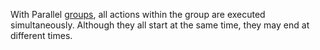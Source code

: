 With Parallel [groups](ActionGroups.md), all actions within the group are executed simultaneously. Although they all start at the same time, they may end at different times.